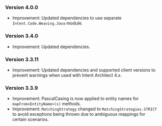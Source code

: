 ### Version 4.0.0

- Improvement: Updated dependencies to use separate `Intent.Code.Weaving.Java` module.

### Version 3.4.0

- Improvement: Updated dependencies.

### Version 3.3.11

- Improvement: Updated dependencies and supported client versions to prevent warnings when used with Intent Architect 4.x.

### Version 3.3.9

- Improvement: PascalCasing is now applied to entity names for `mapFrom<EntityName>(s)` methods.
- Improvement: `MatchingStrategy` changed to `MatchingStrategies.STRICT` to avoid exceptions being thrown due to ambiguous mappings for certain scenarios.
